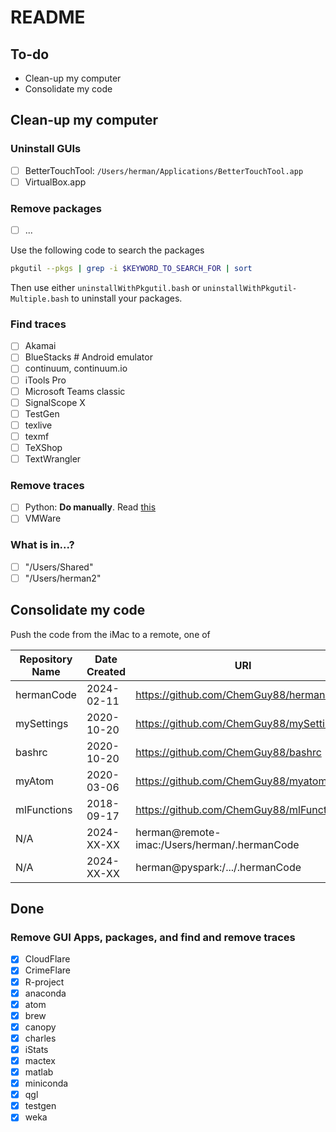 # README

## To-do

- Clean-up my computer
- Consolidate my code

## Clean-up my computer

###  Uninstall GUIs
  - [ ] BetterTouchTool: `/Users/herman/Applications/BetterTouchTool.app`
  - [ ] VirtualBox.app

###  Remove packages
  - [ ] ...

Use the following code to search the packages
```bash
pkgutil --pkgs | grep -i $KEYWORD_TO_SEARCH_FOR | sort
```

Then use either `uninstallWithPkgutil.bash` or `uninstallWithPkgutil-Multiple.bash` to uninstall your packages.

### Find traces
  - [ ] Akamai
  - [ ] BlueStacks  # Android emulator
  - [ ] continuum, continuum.io
  - [ ] iTools Pro
  - [ ] Microsoft Teams classic
  - [ ] SignalScope X
  - [ ] TestGen
  - [ ] texlive
  - [ ] texmf
  - [ ] TeXShop
  - [ ] TextWrangler

###  Remove traces
  - [ ] Python: **Do manually**. Read [this](https://docs.python.org/3/using/mac.html)
  - [ ] VMWare

###  What is in...?
   - [ ] "/Users/Shared"
   - [ ] "/Users/herman2"

##  Consolidate my code

Push the code from the iMac to a remote, one of 

| Repository Name | Date Created | URI                                          |
| --------------- | ------------ | -------------------------------------------- |
| hermanCode      | 2024-02-11   | https://github.com/ChemGuy88/hermanCode      |
| mySettings      | 2020-10-20   | https://github.com/ChemGuy88/mySettings      |
| bashrc          | 2020-10-20   | https://github.com/ChemGuy88/bashrc          |
| myAtom          | 2020-03-06   | https://github.com/ChemGuy88/myatom          |
| mlFunctions     | 2018-09-17   | https://github.com/ChemGuy88/mlFunctions     |
| N/A             | 2024-XX-XX   | herman@remote-imac:/Users/herman/.hermanCode |
| N/A             | 2024-XX-XX   | herman@pyspark:/.../.hermanCode              |

## Done

### Remove GUI Apps, packages, and find and remove traces
- [x] CloudFlare
- [x] CrimeFlare
- [x] R-project
- [x] anaconda
- [x] atom
- [x] brew
- [x] canopy
- [x] charles
- [x] iStats
- [x] mactex
- [x] matlab
- [x] miniconda
- [x] qgl
- [x] testgen
- [x] weka
